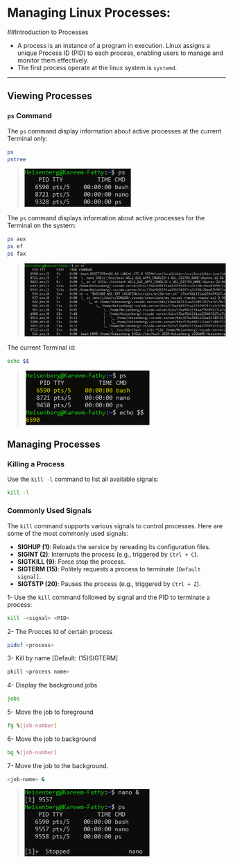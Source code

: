 # Managing Linux Processes:

##Introduction to Processes
- A process is an instance of a program in execution. Linux assigns a unique Process ID (PID) to each process, enabling users to manage and monitor them effectively.
- The first process operate at the linux system is `systemd`. 

---

## Viewing Processes
### `ps` Command
The `ps` command display information about active processes at the current Terminal only:
```bash
ps
pstree
```
> ![alt text](screens/image-97.png)


The `ps` command displays information about active processes for the Terminal on the system:
```bash
ps aux
ps ef
ps fax
```
> ![alt text](screens/image-98.png)


The current Terminal id:
```bash
echo $$
```
> ![alt text](screens/image-99.png)

## Managing Processes
### Killing a Process
Use the `kill -l` command to list all available signals:
```bash
kill -l
```

### Commonly Used Signals
The `kill` command supports various signals to control processes. Here are some of the most commonly used signals:

- **SIGHUP (1)**: Reloads the service by rereading its configuration files.
- **SIGINT (2)**: Interrupts the process (e.g., triggered by `Ctrl + C`).
- **SIGTKILL (9)**: Force stop the process.
- **SIGTERM (15)**: Politely requests a process to terminate `[Default signal]`.
- **SIGTSTP (20)**: Pauses the process (e.g., triggered by `Ctrl + Z`).

1- Use the `kill` command followed by signal and the PID to terminate a process:
```bash
kill -<signal> <PID>
```

2- The Procces Id of certain process
```bash
pidof <process>
```
3- Kill by name [Default: (15)SIGTERM]
```bash
pkill <process name>
```
4- Display the background jobs
```bash
jobs
```

5- Move the job to foreground
```bash
fg %[job-number]
```
6- Move the job to background
```bash
bg %[job-number]
```

7- Move the job to the background.
```bash
<job-name> & 
``` 
> ![alt text](screens/image-100.png)